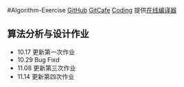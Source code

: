 ﻿#Algorithm-Exercise
[GitHub](https://github.com/banixc/Algorithm-Exercise) [GitCafe](https://gitcafe.com/banixc/Algorithm-Exercise) [Coding](https://coding.net/u/banixc/p/Algorithm-Exercise/git)
提供[在线编译器](http://ideone.com)

## 算法分析与设计作业  

* 10.17 更新第一次作业
* 10.29 Bug Fixd
* 11.08 更新第三次作业
* 11.14 更新第四次作业

